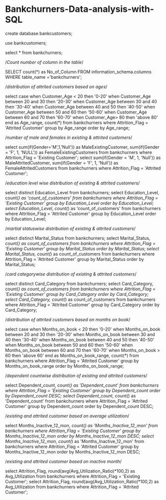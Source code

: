 # Bankchurners-Data-analysis-with-SQL

create database bankcustomers;

use bankcustomers;

select	* from bankchurners;

/*Count number of column in the table*/

SELECT count(*) as No_of_Column FROM information_schema.columns
WHERE table_name ='bankchurners';

/*distribution of attrited customers based on ages*/

select case when Customer_Age < 20 then '0-20' 
when Customer_Age between 20 and 30 then '20-30'
when Customer_Age between 30 and 40 then '30-40'
when Customer_Age between 40 and 50 then '40-50'
when Customer_Age between 50 and 60 then '50-60'
when Customer_Age between 60 and 70 then '60-70'
when Customer_Age> 80 then 'above 80' end as Age_range,
count(*) from bankchurners where Attrition_Flag = 'Attrited Customer'
group by Age_range order by Age_range;
 
/*number of male and females in existing & attrited customers*/

select sum(if(Gender='M',1,'Null')) as MaleExistingCustomer, sum(if(Gender = 'F', 1, 'NULL')) as FemaleExistingCustomers 
from bankchurners where Attrition_Flag = 'Existing Customer';
select sum(if(Gender = 'M', 1, 'Null')) as MaleAttritedCustomer, sum(if(Gender = 'F', 1, 'Null')) as FemaleAttritedCustomers
from bankchurners where Attrition_Flag = 'Attrited Customer';

/*education level wise distribution of existing & attrited customers*/

select distinct Education_Level from bankchurners;
select Education_Level, count(*) as 'count_of_customers' from bankchurners 
where Attrition_Flag = 'Existing Customer'
group by Education_Level order by Education_Level;
select Education_Level, count(*) as 'count_of_customers' from bankchurners 
where Attrition_Flag = 'Attrited Customer'
group by Education_Level order by Education_Level;

/*martial statuswise distribution of existing & attrited customers*/

select distinct Marital_Status from bankchurners;
select Marital_Status, count(*) as count_of_customers from bankchurners
where Attrition_Flag = 'Existing Customer'
group by Marital_Status order by Marital_Status; 
select Marital_Status, count(*) as count_of_customers from bankchurners
where Attrition_Flag = 'Attrited Customer'
group by Marital_Status order by Marital_Status; 

/*card categorywise distribution of existing & attrited customers*/

select distinct Card_Category from bankchurners;
select Card_Category, count(*) as count_of_customers from bankchurners
where Attrition_Flag = 'Existing Customer'
group by Card_Category order by Card_Category; 
select Card_Category, count(*) as count_of_customers from bankchurners
where Attrition_Flag = 'Attrited Customer'
group by Card_Category order by Card_Category; 

/*distribution of attrited customers based on months on book*/

select case when Months_on_book < 20 then '0-20' 
when Months_on_book between 20 and 30 then '20-30'
when Months_on_book between 30 and 40 then '30-40'
when Months_on_book between 40 and 50 then '40-50'
when Months_on_book between 50 and 60 then '50-60'
when Months_on_book between 60 and 70 then '60-70'
when Months_on_book > 60 then 'above 60' end as Months_on_book_range,
count(*) from bankchurners where Attrition_Flag = 'Attrited Customer'
group by Months_on_book_range order by Months_on_book_range;

/*dependent countwise distribution of existing and attrited customers*/

select Dependent_count, count(*) as 'Dependent_count' from bankchurners 
where Attrition_Flag = 'Existing Customer' group by Dependent_count order by Dependent_count DESC;
select Dependent_count, count(*) as 'Dependent_count' from bankchurners 
where Attrition_Flag = 'Attrited Customer' group by Dependent_count order by Dependent_count DESC;

/*existing and attrited customer based on average utilization*/

select Months_Inactive_12_mon, count(*) as 'Months_Inactive_12_mon' from bankchurners 
where Attrition_Flag = 'Existing Customer' group by Months_Inactive_12_mon order by Months_Inactive_12_mon DESC;
select Months_Inactive_12_mon, count(*) as 'Months_Inactive_12_mon' from bankchurners 
where Attrition_Flag = 'Attrited Customer' group by Months_Inactive_12_mon order by Months_Inactive_12_mon DESC;

/*existing and attrited customer based on inactive month*/

select Attrition_Flag, round(avg(Avg_Utilization_Ratio)*100,2) as Avg_Utilization from bankchurners
where Attrition_Flag = 'Existing Customer';
select Attrition_Flag, round(avg(Avg_Utilization_Ratio)*100,2) as Avg_Utilization from bankchurners
where Attrition_Flag = 'Attrited Customer';
